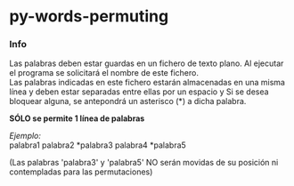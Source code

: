# py-words-permuting

### Info
Las palabras deben estar guardas en un fichero de texto plano. Al ejecutar el programa se solicitará el nombre de este fichero.  
Las palabras indicadas en este fichero estarán almacenadas en una misma línea y deben estar separadas entre ellas por un espacio y 
Si se desea bloquear alguna, se antepondrá un asterisco (*) a dicha palabra.

**SÓLO se permite 1 línea de palabras**

_Ejemplo:_  
palabra1 palabra2 *palabra3 palabra4 *palabra5

(Las palabras 'palabra3' y 'palabra5' NO serán movidas de su posición ni contempladas para las permutaciones)